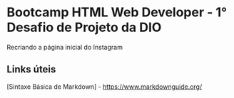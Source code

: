 # Bootcamp HTML Web Developer - 1° Desafio de Projeto da DIO
Recriando a página inicial do Instagram

## Links úteis
[Sintaxe Básica de Markdown] - https://www.markdownguide.org/
